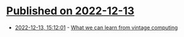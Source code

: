 # [Published on 2022-12-13](index.md)

* [2022-12-13, 15:12:01](https://news.ycombinator.com/item?id=33969860) - [What we can learn from vintage computing](https://github.com/readme/featured/vintage-computing)
